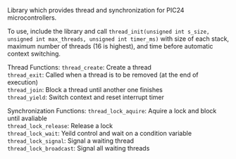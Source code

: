 Library which provides thread and synchronization for PIC24 microcontrollers.

To use, include the library and call `thread_init(unsigned int s_size, unsigned int max_threads, unsigned int timer_ms)`
with size of each stack, maximum number of threads (16 is highest), and time before automatic context switching.  

Thread Functions: 
`thread_create`: Create a thread  
`thread_exit`: Called when a thread is to be removed (at the end of execution)  
`thread_join`: Block a thread until another one finishes  
`thread_yield`: Switch context and reset interrupt timer  

Synchronization Functions:
`thread_lock_aquire`: Aquire a lock and block until avaliable  
`thread_lock_release`: Release a lock  
`thread_lock_wait`: Yeild control and wait on a condition variable  
`thread_lock_signal`: Signal a waiting thread  
`thread_lock_broadcast`: Signal all waiting threads  
